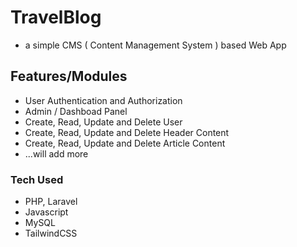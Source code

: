 
# TravelBlog
- a simple CMS ( Content Management System ) based Web App

## Features/Modules
- User Authentication and Authorization
- Admin / Dashboad Panel
- Create, Read, Update and Delete User
- Create, Read, Update and Delete Header Content
- Create, Read, Update and Delete Article Content
- ...will add more

### Tech Used
- PHP, Laravel
- Javascript
- MySQL
- TailwindCSS
